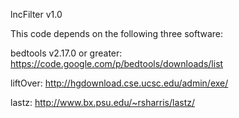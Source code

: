 lncFilter v1.0

This code depends on the following three software:

bedtools v2.17.0 or greater: https://code.google.com/p/bedtools/downloads/list

liftOver: http://hgdownload.cse.ucsc.edu/admin/exe/

lastz: http://www.bx.psu.edu/~rsharris/lastz/


